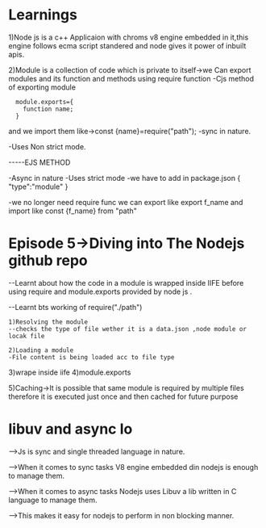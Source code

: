 # Learnings

1)Node js is a c++ Applicaion with chroms v8 engine embedded in it,this engine follows ecma script standered and node gives it power of inbuilt apis.

2)Module is a collection of code which is private to itself->we Can export modules and its function and methods using require function
    -Cjs method of exporting module

      module.exports={
        function name;
      }
and we import them like->const {name}=require("path");
-sync in nature.

-Uses Non strict mode.

-----EJS METHOD

-Async in nature
-Uses strict mode
-we have to add  in package.json {
    "type":"module"
}

-we no longer need require func we can export like  export f_name and import like const {f_name} from "path"


# Episode 5->Diving into The Nodejs github repo
--Learnt about how the code in a module is wrapped inside IIFE before using require and module.exports  provided by node js .

--Learnt bts working of require("./path")

    1)Resolving the module
    --checks the type of file wether it is a data.json ,node module or locak file

    2)Loading a module
    -File content is being loaded acc to file type
  3)wrape inside iife
   4)module.exports

5)Caching->It is possible that same module is required by multiple files therefore it is executed just once and then cached for future purpose 

# libuv and async Io

-->Js is sync and single threaded language in nature.

-->When it comes to sync tasks V8 engine embedded din nodejs is enough to manage them.

-->When it comes to async tasks Nodejs uses Libuv a lib written in C language to manage them.

-->This makes it easy for nodejs to perform in non blocking manner.

 

